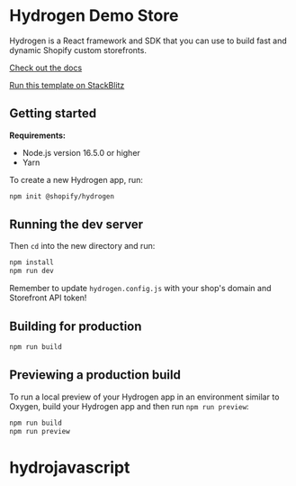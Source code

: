 # Hydrogen Demo Store

Hydrogen is a React framework and SDK that you can use to build fast and dynamic Shopify custom storefronts.

[Check out the docs](https://shopify.dev/custom-storefronts/hydrogen)

[Run this template on StackBlitz](https://stackblitz.com/github/Shopify/hydrogen/tree/stackblitz/templates/demo-store)

## Getting started

**Requirements:**

- Node.js version 16.5.0 or higher
- Yarn

To create a new Hydrogen app, run:

```bash
npm init @shopify/hydrogen
```

## Running the dev server

Then `cd` into the new directory and run:

```bash
npm install
npm run dev
```

Remember to update `hydrogen.config.js` with your shop's domain and Storefront API token!

## Building for production

```bash
npm run build
```

## Previewing a production build

To run a local preview of your Hydrogen app in an environment similar to Oxygen, build your Hydrogen app and then run `npm run preview`:

```bash
npm run build
npm run preview
```
# hydrojavascript
